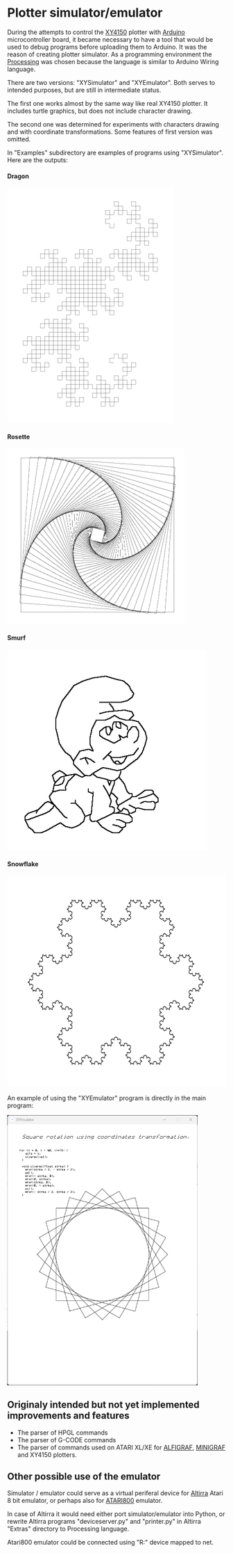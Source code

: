 # Plotter simulator/emulator

During the attempts to control the [XY4150](https://blog.3b2.sk/igi/post/Plotter-XY4140-XY4150.aspx "XY4150 plotter") plotter  with [Arduino](https://www.arduino.cc "Arduino") microcontroller board, it became necessary to have a tool that would be used to debug programs before uploading them to Arduino. It was the reason of creating plotter simulator. As a programming environment the [Processing](https://processing.org "processing") was chosen because the language is similar to Arduino Wiring language.

There are two versions: "XYSimulator" and "XYEmulator". Both serves to intended purposes, but are still in intermediate status.

The first one works almost by the same way like real XY4150 plotter. It includes turtle graphics, but does not include character drawing.

The second one was determined for experiments with characters drawing and with coordinate transformations. Some features of first version was omitted.

In "Examples" subdirectory are examples of programs using "XYSimulator". Here are the outputs:

#### Dragon

![Dragon](./images/dragon.png)

#### Rosette

<img src="./images/rosette.png" width="409" height="404">

#### Smurf

![Smurf](./images/smurf.png)

#### Snowflake

<img src="./images/snowflake.png" width="537" height="485">


An example of using the "XYEmulator" program is directly in the main program:

<img src="./images/square_rotation.png" width="439" height="621">

## Originaly intended but not yet implemented improvements and features

- The parser of HPGL commands
- The parser of G-CODE commands
- The parser of commands used on ATARI XL/XE for [ALFIGRAF](https://blog.3b2.sk/igi/post/Plotter-ALFI-Alfigraf.aspx "ALFIGRAF"), [MINIGRAF](https://blog.3b2.sk/igi/post/Plotter-Minigraf-ARITMA-0507.aspx "MINIGRAF") and XY4150 plotters.

## Other possible use of the emulator

Simulator / emulator could serve as a virtual periferal device for [Altirra](https://virtualdub.org/altirra.html "Altirra") Atari 8 bit emulator, or perhaps also for [ATARI800](https://atari800.github.io) emulator. 

In case of Altirra it would need either port simulator/emulator into Python, or rewrite Altirra programs "deviceserver.py" and "printer.py" in Altirra "Extras" directory to Processing language.

Atari800 emulator could be connected using "R:" device mapped to net.















